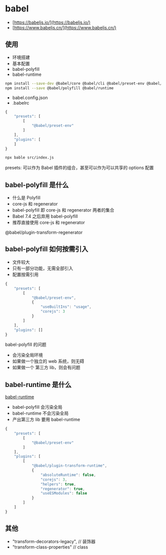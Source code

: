 # babel

- [https://babeljs.io/](https://babeljs.io/)
- [https://www.babeljs.cn/](https://www.babeljs.cn/)

## 使用

- 环境搭建
- 基本配置
- babel-polyfill
- babel-runtime

```bash
npm install --save-dev @babel/core @babel/cli @babel/preset-env @babel/plugin-transform-runtime
npm install --save @babel/polyfill @babel/runtime
```

- babel.config.json
- .babelrc

```js
{
    "presets": [
        [
            "@babel/preset-env"
        ]
    ],
    "plugins": [
    ]
}
```

```bash
npx bable src/index.js
```

presets: 可以作为 Babel 插件的组合，甚至可以作为可以共享的 options 配置

## babel-polyfill 是什么

- 什么是 Polyfill
- core-js 和 regenerator
- babel-polyfill 即 core-js 和 regenerator 两者的集合
- Babel 7.4 之后弃用 babel-polyfill
- 推荐直接使用 core-js 和 regenerator

@babel/plugin-transform-regenerator

## babel-polyfill 如何按需引入

- 文件较大
- 只有一部分功能，无需全部引入
- 配置按需引用

```js
{
    "presets": [
        [
            "@babel/preset-env",
            {
                "useBuiltIns": "usage",
                "corejs": 3
            }
        ]
    ],
    "plugins": []
}
```

babel-polyfill 的问题

- 会污染全局环境
- 如果做一个独立的 web 系统，则无碍
- 如果做一个 第三方 lib，则会有问题

## babel-runtime 是什么

[babel-runtime](https://www.babeljs.cn/docs/babel-plugin-transform-runtime)

- babel-polyfill 会污染全局
- babel-runtime 不会污染全局
- 产出第三方 lib 要用 babel-runtime

```js
{
    "presets": [
        [
            "@babel/preset-env"
        ]
    ],
    "plugins": [
        [
            "@babel/plugin-transform-runtime",
            {
                "absoluteRuntime": false,
                "corejs": 3,
                "helpers": true,
                "regenerator": true,
                "useESModules": false
            }
        ]
    ]
}
```

## 其他

- "transform-decorators-legacy", // 装饰器
- "transform-class-properties" // class
